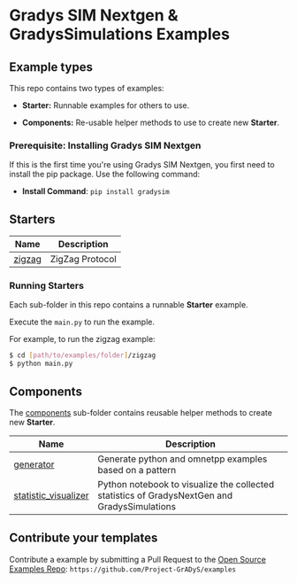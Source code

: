 # Gradys SIM Nextgen & GradysSimulations Examples

## Example types

This repo contains two types of examples:

- **Starter:** Runnable examples for others to use. 

- **Components:** Re-usable helper methods to use to create new **Starter**.

### Prerequisite: Installing Gradys SIM Nextgen

If this is the first time you're using Gradys SIM Nextgen, you first need to install the pip package. Use the following command:
- **Install Command**: `pip install gradysim`

## Starters

| Name                           | Description                                        |
|--------------------------------|----------------------------------------------------|
| [zigzag](zigzag)     | ZigZag Protocol                                  |

### Running Starters

Each sub-folder in this repo contains a runnable **Starter** example.

Execute the `main.py` to run the example.

For example, to run the zigzag example:

```bash
$ cd [path/to/examples/folder]/zigzag
$ python main.py
```

## Components

The [components](components) sub-folder contains reusable helper methods to create new **Starter**.

| Name                          | Description                                                                         |
|-------------------------------|-------------------------------------------------------------------------------------|
| [generator](components/generator) | Generate python and omnetpp examples based on a pattern |
| [statistic_visualizer](components/statistic_visualizer) | Python notebook to visualize the collected statistics of GradysNextGen and GradysSimulations|

## Contribute your templates

Contribute a example by submitting a Pull Request to the [Open Source Examples Repo](https://github.com/Project-GrADyS/examples): `https://github.com/Project-GrADyS/examples`
